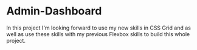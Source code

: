 # Admin-Dashboard
In this project I'm looking forward to use my new skills in CSS Grid and as well as use these skills with my previous Flexbox skills to build this whole project.
